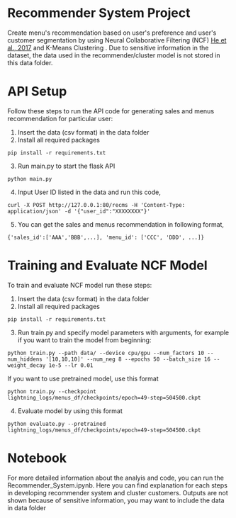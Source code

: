# Recommender System Project
Create menu's recommendation based on user's preference and user's customer segmentation by using Neural Collaborative Filtering (NCF) [He et al., 2017](https://arxiv.org/abs/1708.05031) and K-Means Clustering
. Due to sensitive information in the dataset, the data used in the recommender/cluster model is not stored in this data folder. 

# API Setup
Follow these steps to run the API code for generating sales and menus recommendation for particular user:
1. Insert the data (csv format) in the data folder
2. Install all required packages
```
pip install -r requirements.txt
```
3. Run main.py to start the flask API
```
python main.py
```
4. Input User ID listed in the data and run this code,
```
curl -X POST http://127.0.0.1:80/recms -H 'Content-Type: application/json' -d '{"user_id":"XXXXXXXX"}'
```
5. You can get the sales and menus recommendation in following format,
```
{'sales_id':['AAA','BBB',...], 'menu_id': ['CCC', 'DDD', ...]}
```

# Training and Evaluate NCF Model
To train and evaluate NCF model run these steps:
1. Insert the data (csv format) in the data folder
2. Install all required packages
```
pip install -r requirements.txt
```
3. Run train.py and specify model parameters with arguments, for example if you want to train the model from beginning:
```
python train.py --path data/ --device cpu/gpu --num_factors 10 --num_hiddens '[10,10,10]' --num_neg 8 --epochs 50 --batch_size 16 --weight_decay 1e-5 --lr 0.01
```
If you want to use pretrained model, use this format
```
python train.py --checkpoint lightning_logs/menus_df/checkpoints/epoch=49-step=504500.ckpt
```
4. Evaluate model by using this format
```
python evaluate.py --pretrained lightning_logs/menus_df/checkpoints/epoch=49-step=504500.ckpt
```

# Notebook
For more detailed information about the analyis and code, you can run the Recommender_System.ipynb. Here you can find explanation for each steps in developing recommender system and cluster customers. Outputs are not shown because of sensitive information, you may want to include the data in data folder
